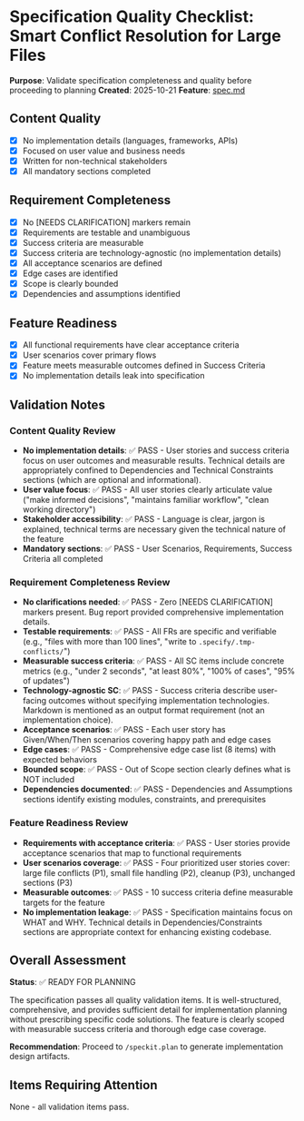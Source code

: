 # Specification Quality Checklist: Smart Conflict Resolution for Large Files

**Purpose**: Validate specification completeness and quality before proceeding to planning
**Created**: 2025-10-21
**Feature**: [spec.md](../spec.md)

## Content Quality

- [x] No implementation details (languages, frameworks, APIs)
- [x] Focused on user value and business needs
- [x] Written for non-technical stakeholders
- [x] All mandatory sections completed

## Requirement Completeness

- [x] No [NEEDS CLARIFICATION] markers remain
- [x] Requirements are testable and unambiguous
- [x] Success criteria are measurable
- [x] Success criteria are technology-agnostic (no implementation details)
- [x] All acceptance scenarios are defined
- [x] Edge cases are identified
- [x] Scope is clearly bounded
- [x] Dependencies and assumptions identified

## Feature Readiness

- [x] All functional requirements have clear acceptance criteria
- [x] User scenarios cover primary flows
- [x] Feature meets measurable outcomes defined in Success Criteria
- [x] No implementation details leak into specification

## Validation Notes

### Content Quality Review
- **No implementation details**: ✅ PASS - User stories and success criteria focus on user outcomes and measurable results. Technical details are appropriately confined to Dependencies and Technical Constraints sections (which are optional and informational).
- **User value focus**: ✅ PASS - All user stories clearly articulate value ("make informed decisions", "maintains familiar workflow", "clean working directory")
- **Stakeholder accessibility**: ✅ PASS - Language is clear, jargon is explained, technical terms are necessary given the technical nature of the feature
- **Mandatory sections**: ✅ PASS - User Scenarios, Requirements, Success Criteria all completed

### Requirement Completeness Review
- **No clarifications needed**: ✅ PASS - Zero [NEEDS CLARIFICATION] markers present. Bug report provided comprehensive implementation details.
- **Testable requirements**: ✅ PASS - All FRs are specific and verifiable (e.g., "files with more than 100 lines", "write to `.specify/.tmp-conflicts/`")
- **Measurable success criteria**: ✅ PASS - All SC items include concrete metrics (e.g., "under 2 seconds", "at least 80%", "100% of cases", "95% of updates")
- **Technology-agnostic SC**: ✅ PASS - Success criteria describe user-facing outcomes without specifying implementation technologies. Markdown is mentioned as an output format requirement (not an implementation choice).
- **Acceptance scenarios**: ✅ PASS - Each user story has Given/When/Then scenarios covering happy path and edge cases
- **Edge cases**: ✅ PASS - Comprehensive edge case list (8 items) with expected behaviors
- **Bounded scope**: ✅ PASS - Out of Scope section clearly defines what is NOT included
- **Dependencies documented**: ✅ PASS - Dependencies and Assumptions sections identify existing modules, constraints, and prerequisites

### Feature Readiness Review
- **Requirements with acceptance criteria**: ✅ PASS - User stories provide acceptance scenarios that map to functional requirements
- **User scenarios coverage**: ✅ PASS - Four prioritized user stories cover: large file conflicts (P1), small file handling (P2), cleanup (P3), unchanged sections (P3)
- **Measurable outcomes**: ✅ PASS - 10 success criteria define measurable targets for the feature
- **No implementation leakage**: ✅ PASS - Specification maintains focus on WHAT and WHY. Technical details in Dependencies/Constraints sections are appropriate context for enhancing existing codebase.

## Overall Assessment

**Status**: ✅ READY FOR PLANNING

The specification passes all quality validation items. It is well-structured, comprehensive, and provides sufficient detail for implementation planning without prescribing specific code solutions. The feature is clearly scoped with measurable success criteria and thorough edge case coverage.

**Recommendation**: Proceed to `/speckit.plan` to generate implementation design artifacts.

## Items Requiring Attention

None - all validation items pass.
